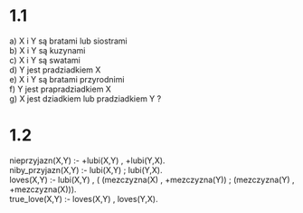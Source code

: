 # 1.1
a) X i Y są bratami lub siostrami <br>
b) X i Y są kuzynami <br>
c) X i Y są swatami <br>
d) Y jest pradziadkiem X <br>
e) X i Y są bratami przyrodnimi <br>
f) Y jest prapradziadkiem X <br>
g) X jest dziadkiem lub pradziadkiem Y ?

# 1.2 
nieprzyjazn(X,Y) :- \+lubi(X,Y) , \+lubi(Y,X).<br>
niby_przyjazn(X,Y) :- lubi(X,Y) ; lubi(Y,X).<br>
loves(X,Y) :- lubi(X,Y) , (   (mezczyzna(X) , \+mezczyzna(Y)) ; (mezczyzna(Y) , \+mezczyzna(X))).<br>
true_love(X,Y) :- loves(X,Y) , loves(Y,X).
